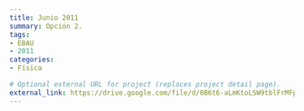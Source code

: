 ```yaml
---
title: Junio 2011
summary: Opción 2.
tags:
- EBAU
- 2011
categories:
- Física

# Optional external URL for project (replaces project detail page).
external_link: https://drive.google.com/file/d/0B6t6-aLmKtoLSW9tblFrMFpQVWc/view
---
```

